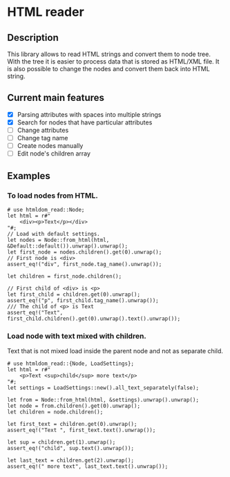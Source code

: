 # HTML reader

## Description
This library allows to read HTML strings and convert them to node tree.
With the tree it is easier to process data that is stored as HTML/XML file.
It is also possible to change the nodes and convert them back into HTML string.

## Current main features
- [x] Parsing attributes with spaces into multiple strings
- [x] Search for nodes that have particular attributes
- [ ] Change attributes
- [ ] Change tag name
- [ ] Create nodes manually
- [ ] Edit node's children array

## Examples
### To load nodes from HTML.
```
# use htmldom_read::Node;
let html = r#"
    <div><p>Text</p></div>
"#;
// Load with default settings.
let nodes = Node::from_html(html, &Default::default()).unwrap().unwrap();
let first_node = nodes.children().get(0).unwrap();
// First node is <div>
assert_eq!("div", first_node.tag_name().unwrap());

let children = first_node.children();

// First child of <div> is <p>
let first_child = children.get(0).unwrap();
assert_eq!("p", first_child.tag_name().unwrap());
/// The child of <p> is Text
assert_eq!("Text", first_child.children().get(0).unwrap().text().unwrap());
```

### Load node with text mixed with children.
 Text that is not mixed load inside the parent node and not as separate child.
```
# use htmldom_read::{Node, LoadSettings};
let html = r#"
    <p>Text <sup>child</sup> more text</p>
"#;
let settings = LoadSettings::new().all_text_separately(false);

let from = Node::from_html(html, &settings).unwrap().unwrap();
let node = from.children().get(0).unwrap();
let children = node.children();

let first_text = children.get(0).unwrap();
assert_eq!("Text ", first_text.text().unwrap());

let sup = children.get(1).unwrap();
assert_eq!("child", sup.text().unwrap());

let last_text = children.get(2).unwrap();
assert_eq!(" more text", last_text.text().unwrap());
```